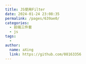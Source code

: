 ```yaml
---
title: JS使用Filter
date: 2024-01-24 23:08:35
permalink: /pages/639ae0/
categories:
  - 前端三件套
  - js
tags:
  - 
author: 
  name: aXing
  link: https://github.com/08163356
---
```


